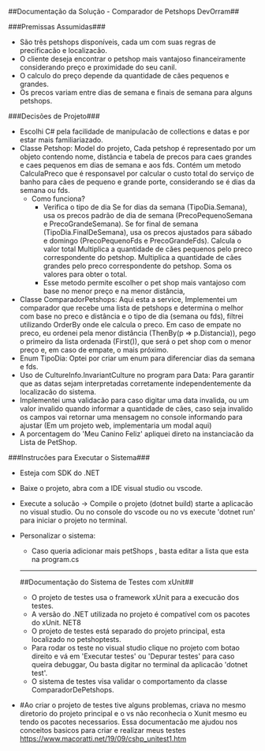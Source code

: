 ##Documentação da Solução - Comparador de Petshops DevOrram##

 ###Premissas Assumidas###
- São três petshops disponíveis, cada um com suas regras de precificacão e localizacão.
- O cliente deseja encontrar o petshop mais vantajoso financeiramente considerando preço e proximidade do seu canil.
- O calculo do preço depende da quantidade de cães pequenos e grandes.
- Os precos variam entre dias de semana e finais de semana para alguns petshops.

###Decisões de Projeto###
- Escolhi C# pela facilidade de manipulacão de collections e datas e por estar mais familiariazado.
- Classe Petshop: Model do projeto, Cada petshop é representado por um objeto contendo nome, distância e tabela de precos para caes grandes e caes pequenos em dias de semana e aos fds. Contém um metodo CalculaPreco que é responsavel por calcular o custo total do 
  serviço de banho para cães de pequeno e grande porte, considerando se é dias da semana ou fds.
   - Como funciona?
     - Verifica o tipo de dia
         Se for dias da semana (TipoDia.Semana), usa os precos padrão de dia de semana (PrecoPequenoSemana e PrecoGrandeSemana).
         Se for final de semana (TipoDia.FinalDeSemana), usa os precos ajustados para sábado e domingo (PrecoPequenoFds e PrecoGrandeFds).
         Calcula o valor total
         Multiplica a quantidade de cães pequenos pelo preco correspondente do petshop.
         Multiplica a quantidade de cães grandes pelo preco correspondente do petshop.
         Soma os valores para obter o total.
      - Esse metodo  permite escolher o pet shop mais vantajoso com base no menor preço e na menor distância,
- Classe ComparadorPetshops: Aqui esta a service, Implementei um comparador que recebe uma lista de petshops e determina o melhor com base no preco e distância e o tipo de dia (semana ou fds), filtrei utilizando OrderBy onde ele calcula o preco. Em caso de empate 
  no  preco, eu ordenei pela menor distância (ThenBy(p => p.Distancia)), pego o primeiro da lista ordenada (First()), que será o pet shop com o menor preço e, em caso de empate, o mais próximo.
- Enum TipoDia: Optei por criar  um enum para diferenciar dias da semana e fds.
- Uso de CultureInfo.InvariantCulture no program para Data: Para garantir que as datas sejam interpretadas corretamente independentemente da localizacão do sistema.
- Implementei uma validacão para caso digitar uma data invalida, ou um valor invalido quando informar a quantidade de cães, caso seja invalido os campos vai retornar uma mensagem no console informando para ajustar (Em um projeto web, implementaria um modal aqui)
- A porcentagem do 'Meu Canino Feliz' apliquei direto na instanciacão da Lista de PetShop.

###Instrucões para Executar o Sistema###
- Esteja com SDK do .NET
- Baixe o projeto, abra com a IDE visual studio ou vscode.
- Execute a solucão -> Compile o projeto (dotnet build) starte a aplicacão no visual studio. Ou no console do vscode ou no vs execute 'dotnet run' para iniciar o projeto no terminal.
- Personalizar o sistema:
   - Caso queria adicionar mais petShops , basta editar a lista que esta na program.cs

  ------------------------------------------------------------------------------------------------------------------------------------------------------------------------------------------------------------------------------------------------------------------
  ##Documentação do Sistema de Testes com xUnit##
  - O projeto de testes usa o framework xUnit para a execucão dos testes.
  - A versão do .NET utilizada no projeto é compatível com os pacotes do xUnit. NET8
  - O projeto de testes está separado do projeto principal, esta localizado no petshoptests.
  - Para rodar os teste no visual studio clique no projeto com botao direito e vá em 'Executar testes' ou 'Depurar testes' para caso queira debuggar, Ou basta digitar no terminal da aplicacão 'dotnet test'.
  - O sistema de testes visa validar o comportamento da classe ComparadorDePetshops.

 - #Ao criar o projeto de testes tive alguns problemas, criava no mesmo diretorio do projeto principal e o vs não reconhecia o Xunit mesmo eu tendo os pacotes necessarios.
   Essa documentacão me ajudou nos conceitos basicos para criar e realizar meus testes https://www.macoratti.net/19/09/cshp_unitest1.htm




  
